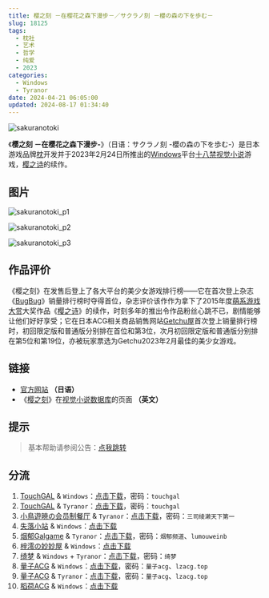 ```yaml
---
title: 樱之刻 －在樱花之森下漫步－／サクラノ刻 －櫻の森の下を歩む－
slug: 18125
tags:
  - 枕社
  - 艺术
  - 哲学
  - 纯爱
  - 2023
categories:
  - Windows
  - Tyranor
date: 2024-04-21 06:05:00
updated: 2024-08-17 01:34:40
---
```


![sakuranotoki](https://static.saop.cc/vns/img/sakuranotoki.webp)

《**樱之刻 －在樱花之森下漫步-**》（日语：サクラノ刻 -櫻の森の下を歩む-）是日本游戏品牌[枕](https://zh.wikipedia.org/wiki/枕_(遊戲品牌))开发并于2023年2月24日所推出的[Windows](https://zh.wikipedia.org/wiki/Windows)平台[十八禁](https://zh.wikipedia.org/wiki/日本成人遊戲)[视觉小说](https://zh.wikipedia.org/wiki/视觉小说)游戏，[樱之诗](https://zh.wikipedia.org/wiki/櫻之詩)的续作。

<!-- more -->

## 图片

![sakuranotoki_p1](https://static.saop.cc/vns/img/sakuranotoki_p1.webp)

![sakuranotoki_p2](https://static.saop.cc/vns/img/sakuranotoki_p2.webp)

![sakuranotoki_p3](https://static.saop.cc/vns/img/sakuranotoki_p3.webp)

## 作品评价

《樱之刻》在发售后登上了各大平台的美少女游戏排行榜——它在首次登上杂志《[BugBug](https://zh.wikipedia.org/wiki/BugBug)》销量排行榜时夺得首位，杂志评价该作作为拿下了2015年度[萌系游戏大赏](https://zh.wikipedia.org/wiki/萌系遊戲大賞)大奖作品《[樱之诗](https://zh.wikipedia.org/wiki/櫻之詩)》的续作，时刻多年的推出令作品粉丝心跳不已，剧情能够让他们好好享受；它在日本ACG相关商品销售网站[Getchu屋](https://zh.wikipedia.org/wiki/Getchu)首次登上销量排行榜时，初回限定版和普通版分别排在首位和第3位，次月初回限定版和普通版分别排在第5位和第19位，亦被玩家票选为Getchu2023年2月最佳的美少女游戏。

## 链接

- [官方网站](https://www.makura-soft.com/sakuranotoki/) **（日语）**
- 《[樱之刻](https://vndb.org/v20431)》在[视觉小说数据库](https://zh.wikipedia.org/wiki/視覺小說數據庫)的页面 **（英文）**

## 提示

> 基本帮助请参阅公告：[点我跳转](/p/announcement/)

## 分流

1. [TouchGAL](https://www.touchgal.io/) & `Windows`：[点击下载](https://pan.touchgal.net/s/vZyAsW)，密码：`touchgal`
2. [TouchGAL](https://www.touchgal.io/) & `Tyranor`：[点击下载](https://pan.touchgal.net/s/V57GId)，密码：`touchgal`
3. [小鳥遊暁の会员制餐厅](https://t-satoru.top/) & `Tyranor`：[点击下载](https://pan.t-satoru.top/ode5/Galgames/%E3%80%90%E8%87%AA%E5%B0%81%E5%8C%85%E3%80%91%E5%8E%9F%E5%88%9B%E4%BD%9C%E5%93%81/%E6%A8%B1%E4%B9%8B%E5%88%BB)，密码：`三司绫濑天下第一`
4. [失落小站](https://www.shinnku.com/) & `Windows`：[点击下载](https://www.shinnku.com/api/download/0/win/%E6%A8%B1%E4%B9%8B%E5%88%BB.7z)
5. [烟郁Galgame](https://yanyugal.top/) & `Tyranor`：[点击下载](https://yanyugal.top/disk1/%E5%B0%8F%E5%B0%8F%E7%9A%84%E5%88%86%E4%BA%AB%EF%BC%88PC%EF%BC%86%E5%AE%89%E5%8D%93%EF%BC%89/%E5%AE%89%E5%8D%93/ty/%E6%A8%B1%E4%B9%8B%E5%88%BB)，密码：`烟郁频道`、`lumouweinb`
6. [梓澪の妙妙屋](https://zi0.cc/) & `Windows`：[点击下载](https://zi0.cc/d/%2C%E3%80%90ADV-%E5%86%92%E9%99%A9%E6%B8%B8%E6%88%8F%E3%80%91/%E3%80%90PC%E3%80%91%5BADV%5D%5B%E6%9C%BA%E7%BF%BB%5D%E6%A8%B1%E4%B9%8B%E5%88%BB-%E6%BC%AB%E6%AD%A5%E5%9C%A8%E6%A8%B1%E8%8A%B1%E6%A3%AE%E6%9E%97%E4%B8%8B(%E3%82%B5%E3%82%AF%E3%83%A9%E3%83%8E%E5%88%BB%20-%E6%AB%BB%E3%81%AE%E6%A3%AE%E3%81%AE%E4%B8%8B%E3%82%92%E6%AD%A9%E3%82%80-)/%E3%82%B5%E3%82%AF%E3%83%A9%E3%83%8E%E5%88%BB%20-%E6%AB%BB%E3%81%AE%E6%A3%AE%E3%81%AE%E4%B8%8B%E3%82%92%E6%AD%A9%E3%82%80-.zip?sign=UY-bJfPh9qF3oas4BEfsoIIv9mjihJ24QOdMBnz8rXg=:0)
7. [绮梦](https://acgs.one/) & `Windows` + `Tyranor`：[点击下载](https://game.acgs.one/game/455.html)，密码：`绮梦`
8. [量子ACG](https://lzacg.org/) & `Windows`：[点击下载](https://lzacg.org/7642)，密码：`量子acg`、`lzacg.top`
9. [量子ACG](https://lzacg.org/) & `Tyranor`：[点击下载](https://lzacg.org/7772)，密码：`量子acg`、`lzacg.top`
10. [稻荷ACG](https://amoebi.com/) & `Windows`：[点击下载](https://sakustar.club/art/13317)
